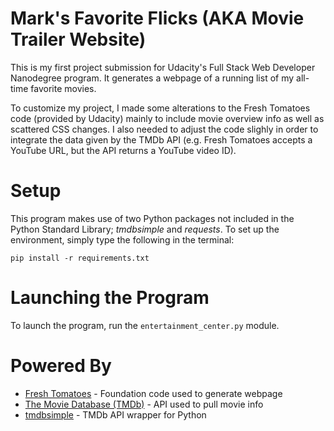 # Mark's Favorite Flicks (AKA Movie Trailer Website)
This is my first project submission for Udacity's Full Stack Web Developer Nanodegree program.  It generates a webpage of a running list of my all-time favorite movies.  

To customize my project, I made some alterations to the Fresh Tomatoes code (provided by Udacity) mainly to include movie overview info as well as scattered CSS changes.  I also needed to adjust the code slighly in order to integrate the data given by the TMDb API (e.g. Fresh Tomatoes accepts a YouTube URL, but the API returns a YouTube video ID).

# Setup
This program makes use of two Python packages not included in the Python Standard Library; _tmdbsimple_ and _requests_.  To set up the environment, simply type the following in the terminal:
```
pip install -r requirements.txt
```

# Launching the Program
To launch the program, run the `entertainment_center.py` module.

# Powered By
* [Fresh Tomatoes](https://github.com/udacity/ud036_StarterCode) - Foundation code used to generate webpage 
* [The Movie Database (TMDb)](https://www.themoviedb.org/) - API used to pull movie info 
* [tmdbsimple](https://github.com/celiao/tmdbsimple) - TMDb API wrapper for Python

